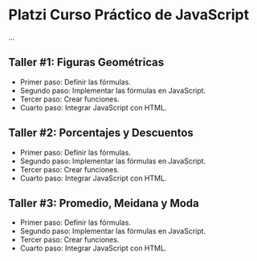 # Platzi Curso Práctico de JavaScript

...

## Taller #1: Figuras Geométricas

- Primer paso: Definir las fórmulas.
- Segundo paso: Implementar las fórmulas en JavaScript.
- Tercer paso: Crear funciones.
- Cuarto paso: Integrar JavaScript con HTML.


## Taller #2: Porcentajes y Descuentos

- Primer paso: Definir las fórmulas.
- Segundo paso: Implementar las fórmulas en JavaScript.
- Tercer paso: Crear funciones.
- Cuarto paso: Integrar JavaScript con HTML.

## Taller #3: Promedio, Meidana y Moda

- Primer paso: Definir las fórmulas.
- Segundo paso: Implementar las fórmulas en JavaScript.
- Tercer paso: Crear funciones.
- Cuarto paso: Integrar JavaScript con HTML.